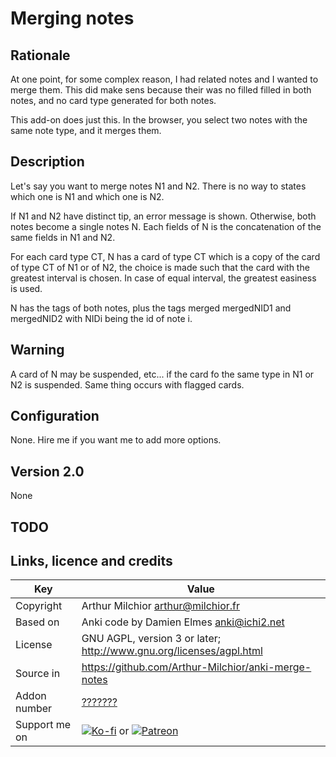 # Merging notes
## Rationale
At one point, for some complex reason, I had related notes and I
wanted to merge them. This did make sens because their was no filled
filled in both notes, and no card type generated for both notes.

This add-on does just this. In the browser, you select two notes with
the same note type, and it merges them.

## Description
Let's say you want to merge notes N1 and N2. There is no way to states
which one is N1 and which one is N2.

If N1 and N2 have distinct tip, an error message is shown. Otherwise,
both notes become a single notes N. Each fields of N is the
concatenation of the same fields in N1 and N2.

For each card type CT, N has a card of type CT which is a copy of the
card of type CT of N1 or of N2, the choice is made such that the card
with the greatest interval is chosen. In case of equal interval, the
greatest easiness is used.

N has the tags of both notes, plus the tags merged mergedNID1 and
mergedNID2 with NIDi being the id of note i.

## Warning
A card of N may be suspended, etc... if the card fo the
same type in N1 or N2 is suspended. Same thing occurs with flagged cards.

## Configuration
None. Hire me if you want me to add more options.
## Version 2.0
None

## TODO

## Links, licence and credits

Key         |Value
------------|-------------------------------------------------------------------
Copyright   | Arthur Milchior <arthur@milchior.fr>
Based on    | Anki code by Damien Elmes <anki@ichi2.net>
License     | GNU AGPL, version 3 or later; http://www.gnu.org/licenses/agpl.html
Source in   | https://github.com/Arthur-Milchior/anki-merge-notes
Addon number| [???????](https://ankiweb.net/shared/info/1482505492)
Support me on| [![Ko-fi](https://ko-fi.com/img/Kofi_Logo_Blue.svg)](Ko-fi.com/arthurmilchior) or [![Patreon](http://www.milchior.fr/patreon.png)](https://www.patreon.com/bePatron?u=146206)

